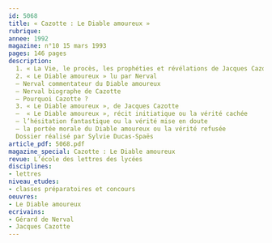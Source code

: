 ```yaml
---
id: 5068
title: « Cazotte : Le Diable amoureux »
rubrique: 
annee: 1992
magazine: n°10 15 mars 1993
pages: 146 pages
description: 
  1. « La Vie, le procès, les prophéties et révélations de Jacques Cazotte », par Gérard de Nerval (fac-similé de l’édition illustrée de 1845)
  2. « Le Diable amoureux » lu par Nerval 
  – Nerval commentateur du Diable amoureux 
  – Nerval biographe de Cazotte 
  – Pourquoi Cazotte ?
  3. « Le Diable amoureux », de Jacques Cazotte 
  –  « Le Diable amoureux », récit initiatique ou la vérité cachée
  – l’hésitation fantastique ou la vérité mise en doute 
  – la portée morale du Diable amoureux ou la vérité refusée
  Dossier réalisé par Sylvie Ducas-Spaës
article_pdf: 5068.pdf
magazine_special: Cazotte : Le Diable amoureux
revue: L’école des lettres des lycées
disciplines:
- lettres
niveau_etudes:
- classes préparatoires et concours
oeuvres:
- Le Diable amoureux
ecrivains:
- Gérard de Nerval
- Jacques Cazotte
---
```

